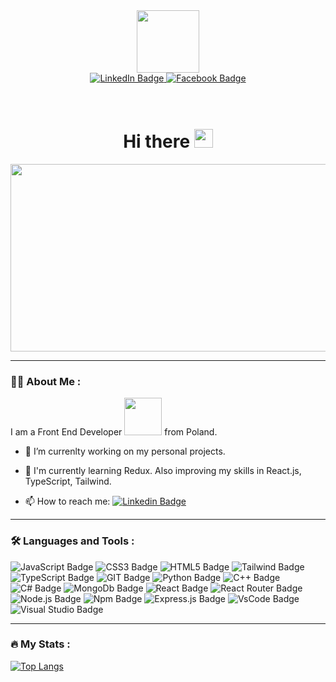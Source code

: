 <div id="header" align="center">
  <img src="https://media.giphy.com/media/R03zWv5p1oNSQd91EP/giphy.gif" width="100"/>
</div>

<div id="badges" align="center">
  <a href="https://www.linkedin.com/in/kacperbanasiak/">
    <img src="https://img.shields.io/badge/LinkedIn-blue?style=for-the-badge&logo=linkedin&logoColor=white" alt="LinkedIn Badge"/>
  </a>
  <a href="https://www.facebook.com/kacper.banasiak.52">
    <img src="https://img.shields.io/badge/Facebook-red?style=for-the-badge&logo=facebook&logoColor=white" alt="Facebook Badge"/>
  </a>
  <br/>
  <img src="https://komarev.com/ghpvc/?username=wackomagiciann&style=flat-square&color=blue" alt=""/>
 </div>

 
 <br/>
 <br/>
 
<h1 align="center">
  Hi there
  <img src="https://media.giphy.com/media/hvRJCLFzcasrR4ia7z/giphy.gif" width="30px"/>
</h1>


<div align="center">
  <img src="https://media.giphy.com/media/QpVUMRUJGokfqXyfa1/giphy.gif" width="600" height="300"/>
</div>

---

### :man_technologist: About Me :
I am a Front End Developer <img src="https://media.giphy.com/media/Y4ak9Ki2GZCbJxAnJD/giphy.gif" width="60"> from Poland.

- :telescope: I’m currenlty working on my personal projects. 

- :seedling: I'm currently learning Redux. Also improving my skills in React.js, TypeScript, Tailwind.

- :mailbox: How to reach me: [![Linkedin Badge](https://img.shields.io/badge/-wackomagiciann-blue?style=flat&logo=Linkedin&logoColor=white)](https://www.linkedin.com/in/kacperbanasiak/) 

---

### :hammer_and_wrench: Languages and Tools :
![JavaScript Badge](https://img.shields.io/badge/JavaScript-F7DF1E?style=for-the-badge&logo=javascript&logoColor=black) 
![CSS3 Badge](https://img.shields.io/badge/CSS3-1572B6?style=for-the-badge&logo=css3&logoColor=white)
![HTML5 Badge](https://img.shields.io/badge/HTML5-E34F26?style=for-the-badge&logo=html5&logoColor=white)
![Tailwind Badge](https://img.shields.io/badge/Tailwind_CSS-38B2AC?style=for-the-badge&logo=tailwind-css&logoColor=white)
![TypeScript Badge](https://img.shields.io/badge/TypeScript-007ACC?style=for-the-badge&logo=typescript&logoColor=white)
![GIT Badge](https://img.shields.io/badge/GIT-E44C30?style=for-the-badge&logo=git&logoColor=white)
![Python Badge](https://img.shields.io/badge/Python-3776AB?style=for-the-badge&logo=python&logoColor=white)
![C++ Badge](https://img.shields.io/badge/C%2B%2B-00599C?style=for-the-badge&logo=c%2B%2B&logoColor=white)
![C# Badge](https://img.shields.io/badge/C%23-239120?style=for-the-badge&logo=c-sharp&logoColor=white)
![MongoDb Badge](https://img.shields.io/badge/MongoDB-4EA94B?style=for-the-badge&logo=mongodb&logoColor=white)
![React Badge](https://img.shields.io/badge/React-20232A?style=for-the-badge&logo=react&logoColor=61DAFB)
![React Router Badge](https://img.shields.io/badge/React_Router-CA4245?style=for-the-badge&logo=react-router&logoColor=white)
![Node.js Badge](https://img.shields.io/badge/Node.js-339933?style=for-the-badge&logo=nodedotjs&logoColor=white)
![Npm Badge](https://img.shields.io/badge/npm-CB3837?style=for-the-badge&logo=npm&logoColor=white)
![Express.js Badge](	https://img.shields.io/badge/Express.js-000000?style=for-the-badge&logo=express&logoColor=white)
![VsCode Badge](https://img.shields.io/badge/VSCode-0078D4?style=for-the-badge&logo=visual%20studio%20code&logoColor=white)
![Visual Studio Badge](https://img.shields.io/badge/Visual_Studio-5C2D91?style=for-the-badge&logo=visual%20studio&logoColor=white)

---


### :fire: My Stats :
<!--
[![GitHub Streak](http://github-readme-streak-stats.herokuapp.com?user=wackomagiciann)](https://git.io/streak-stats)
-->

[![Top Langs](https://github-readme-stats.vercel.app/api/top-langs/?username=wackomagiciann&layout=compact&theme=vision-friendly-dark)](https://github.com/anuraghazra/github-readme-stats)







